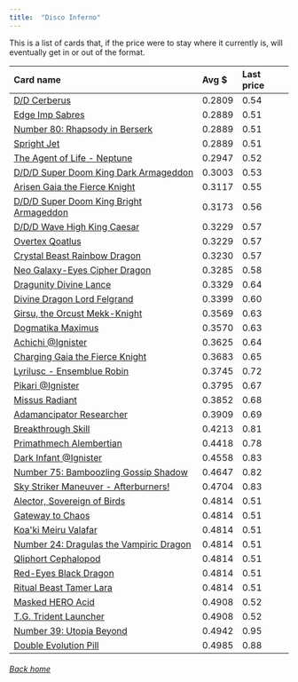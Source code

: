 ```yaml
---
title:  "Disco Inferno"
---
```


This is a list of cards that, if the price were to stay where it currently is, will eventually get in or out of the format.

| Card name | Avg $ | Last price |
| :-- | :-- | :-- |
[D/D Cerberus](https://db.ygoprodeck.com/card/?search=D/D%20Cerberus) | 0.2809 | 0.54 |
[Edge Imp Sabres](https://db.ygoprodeck.com/card/?search=Edge%20Imp%20Sabres) | 0.2889 | 0.51 |
[Number 80: Rhapsody in Berserk](https://db.ygoprodeck.com/card/?search=Number%2080:%20Rhapsody%20in%20Berserk) | 0.2889 | 0.51 |
[Spright Jet](https://db.ygoprodeck.com/card/?search=Spright%20Jet) | 0.2889 | 0.51 |
[The Agent of Life - Neptune](https://db.ygoprodeck.com/card/?search=The%20Agent%20of%20Life%20-%20Neptune) | 0.2947 | 0.52 |
[D/D/D Super Doom King Dark Armageddon](https://db.ygoprodeck.com/card/?search=D/D/D%20Super%20Doom%20King%20Dark%20Armageddon) | 0.3003 | 0.53 |
[Arisen Gaia the Fierce Knight](https://db.ygoprodeck.com/card/?search=Arisen%20Gaia%20the%20Fierce%20Knight) | 0.3117 | 0.55 |
[D/D/D Super Doom King Bright Armageddon](https://db.ygoprodeck.com/card/?search=D/D/D%20Super%20Doom%20King%20Bright%20Armageddon) | 0.3173 | 0.56 |
[D/D/D Wave High King Caesar](https://db.ygoprodeck.com/card/?search=D/D/D%20Wave%20High%20King%20Caesar) | 0.3229 | 0.57 |
[Overtex Qoatlus](https://db.ygoprodeck.com/card/?search=Overtex%20Qoatlus) | 0.3229 | 0.57 |
[Crystal Beast Rainbow Dragon](https://db.ygoprodeck.com/card/?search=Crystal%20Beast%20Rainbow%20Dragon) | 0.3230 | 0.57 |
[Neo Galaxy-Eyes Cipher Dragon](https://db.ygoprodeck.com/card/?search=Neo%20Galaxy-Eyes%20Cipher%20Dragon) | 0.3285 | 0.58 |
[Dragunity Divine Lance](https://db.ygoprodeck.com/card/?search=Dragunity%20Divine%20Lance) | 0.3329 | 0.64 |
[Divine Dragon Lord Felgrand](https://db.ygoprodeck.com/card/?search=Divine%20Dragon%20Lord%20Felgrand) | 0.3399 | 0.60 |
[Girsu, the Orcust Mekk-Knight](https://db.ygoprodeck.com/card/?search=Girsu,%20the%20Orcust%20Mekk-Knight) | 0.3569 | 0.63 |
[Dogmatika Maximus](https://db.ygoprodeck.com/card/?search=Dogmatika%20Maximus) | 0.3570 | 0.63 |
[Achichi @Ignister](https://db.ygoprodeck.com/card/?search=Achichi%20@Ignister) | 0.3625 | 0.64 |
[Charging Gaia the Fierce Knight](https://db.ygoprodeck.com/card/?search=Charging%20Gaia%20the%20Fierce%20Knight) | 0.3683 | 0.65 |
[Lyrilusc - Ensemblue Robin](https://db.ygoprodeck.com/card/?search=Lyrilusc%20-%20Ensemblue%20Robin) | 0.3745 | 0.72 |
[Pikari @Ignister](https://db.ygoprodeck.com/card/?search=Pikari%20@Ignister) | 0.3795 | 0.67 |
[Missus Radiant](https://db.ygoprodeck.com/card/?search=Missus%20Radiant) | 0.3852 | 0.68 |
[Adamancipator Researcher](https://db.ygoprodeck.com/card/?search=Adamancipator%20Researcher) | 0.3909 | 0.69 |
[Breakthrough Skill](https://db.ygoprodeck.com/card/?search=Breakthrough%20Skill) | 0.4213 | 0.81 |
[Primathmech Alembertian](https://db.ygoprodeck.com/card/?search=Primathmech%20Alembertian) | 0.4418 | 0.78 |
[Dark Infant @Ignister](https://db.ygoprodeck.com/card/?search=Dark%20Infant%20@Ignister) | 0.4558 | 0.83 |
[Number 75: Bamboozling Gossip Shadow](https://db.ygoprodeck.com/card/?search=Number%2075:%20Bamboozling%20Gossip%20Shadow) | 0.4647 | 0.82 |
[Sky Striker Maneuver - Afterburners!](https://db.ygoprodeck.com/card/?search=Sky%20Striker%20Maneuver%20-%20Afterburners!) | 0.4704 | 0.83 |
[Alector, Sovereign of Birds](https://db.ygoprodeck.com/card/?search=Alector,%20Sovereign%20of%20Birds) | 0.4814 | 0.51 |
[Gateway to Chaos](https://db.ygoprodeck.com/card/?search=Gateway%20to%20Chaos) | 0.4814 | 0.51 |
[Koa'ki Meiru Valafar](https://db.ygoprodeck.com/card/?search=Koa'ki%20Meiru%20Valafar) | 0.4814 | 0.51 |
[Number 24: Dragulas the Vampiric Dragon](https://db.ygoprodeck.com/card/?search=Number%2024:%20Dragulas%20the%20Vampiric%20Dragon) | 0.4814 | 0.51 |
[Qliphort Cephalopod](https://db.ygoprodeck.com/card/?search=Qliphort%20Cephalopod) | 0.4814 | 0.51 |
[Red-Eyes Black Dragon](https://db.ygoprodeck.com/card/?search=Red-Eyes%20Black%20Dragon) | 0.4814 | 0.51 |
[Ritual Beast Tamer Lara](https://db.ygoprodeck.com/card/?search=Ritual%20Beast%20Tamer%20Lara) | 0.4814 | 0.51 |
[Masked HERO Acid](https://db.ygoprodeck.com/card/?search=Masked%20HERO%20Acid) | 0.4908 | 0.52 |
[T.G. Trident Launcher](https://db.ygoprodeck.com/card/?search=T.G.%20Trident%20Launcher) | 0.4908 | 0.52 |
[Number 39: Utopia Beyond](https://db.ygoprodeck.com/card/?search=Number%2039:%20Utopia%20Beyond) | 0.4942 | 0.95 |
[Double Evolution Pill](https://db.ygoprodeck.com/card/?search=Double%20Evolution%20Pill) | 0.4985 | 0.88 |

###### [Back home](index)